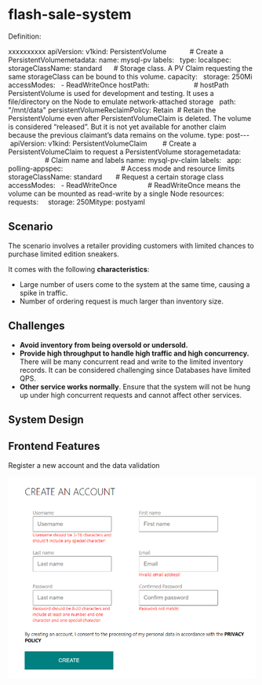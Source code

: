 # flash-sale-system

Definition:

xxxxxxxxxx apiVersion: v1kind: PersistentVolume            # Create a PersistentVolumemetadata:  name: mysql-pv  labels:    type: localspec:  storageClassName: standard      # Storage class. A PV Claim requesting the same storageClass can be bound to this volume.   capacity:   storage: 250Mi  accessModes:    - ReadWriteOnce  hostPath:                       # hostPath PersistentVolume is used for development and testing. It uses a file/directory on the Node to emulate network-attached storage    path: "/mnt/data"  persistentVolumeReclaimPolicy: Retain  # Retain the PersistentVolume even after PersistentVolumeClaim is deleted. The volume is considered “released”. But it is not yet available for another claim because the previous claimant’s data remains on the volume. type: post​---    ​apiVersion: v1kind: PersistentVolumeClaim        # Create a PersistentVolumeClaim to request a PersistentVolume storagemetadata:                          # Claim name and labels  name: mysql-pv-claim  labels:    app: polling-appspec:                              # Access mode and resource limits  storageClassName: standard       # Request a certain storage class  accessModes:    - ReadWriteOnce                # ReadWriteOnce means the volume can be mounted as read-write by a single Node  resources:    requests:      storage: 250Mitype: postyaml

## Scenario

The scenario involves a retailer providing customers with limited chances to purchase limited edition sneakers.

It comes with the following **characteristics**:

- Large number of users come to the system at the same time, causing a spike in traffic.
- Number of ordering request is much larger than inventory size.

## Challenges

- **Avoid inventory from being oversold or undersold.**
- **Provide high throughput to handle high traffic and high concurrency.** There will be many concurrent read and write to the limited inventory records. It can be considered challenging since Databases have limited QPS. 
- **Other service works normally**. Ensure that the system will not be hung up under high concurrent requests and cannot affect other services.

## System Design







## Frontend Features

Register a new account and the data validation

![image-20220731234630606](images/image-20220731234630606.png)